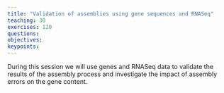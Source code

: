 ```yaml
---
title: "Validation of assemblies using gene sequences and RNASeq"
teaching: 30
exercises: 120
questions:
objectives:
keypoints:
---
```


During this session we will use genes and RNASeq data to validate the results of the assembly process and investigate the impact of assembly errors on the gene content.

